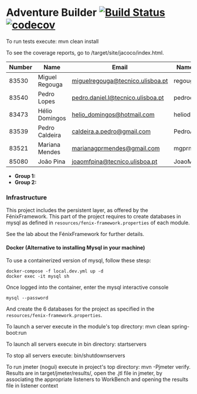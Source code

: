 # Adventure Builder [![Build Status](https://travis-ci.com/tecnico-softeng/es18al_24-project.svg?token=J7gbx9uGUSTB6m91BeyY&branch=develop)](https://travis-ci.com/tecnico-softeng/es18al_24-project)[![codecov](https://codecov.io/gh/tecnico-softeng/es18al_24-project/branch/develop/graph/badge.svg?token=fVUMtVSYwj)](https://codecov.io/gh/tecnico-softeng/es18al_24-project)
To run tests execute: mvn clean install

To see the coverage reports, go to <module name>/target/site/jacoco/index.html.


|   Number   |          Name           |                  Email                    |   Name GitHUb  | Grupo |
| ---------- | ----------------------- | ----------------------------------------- | ---------------| ----- |
|   83530    |      Miguel Regouga     |     miguelregouga@tecnico.ulisboa.pt      |     regouga    |   1   |
|   83540    |      Pedro Lopes        |    pedro.daniel.l@tecnico.ulisboa.pt      | pedrodaniel10  |   1   |
|   83473    |     Hélio Domingos      |       helio_domingos@hotmail.com          |  heliodomingos |   1   |
|   83539    |     Pedro Caldeira      |        caldeira.a.pedro@gmail.com         | PedroACaldeira |   2   |
|   83521    |     Mariana Mendes      |        marianagprmendes@gmail.com         |   mgprmendes   |   2   |
|   85080    |       João Pina         |     joaomfpina@tecnico.ulisboa.pt         | JoaoMiguelPina |   2   |

- **Group 1:**
- **Group 2:**

### Infrastructure

This project includes the persistent layer, as offered by the FénixFramework.
This part of the project requires to create databases in mysql as defined in `resources/fenix-framework.properties` of each module.

See the lab about the FénixFramework for further details.

#### Docker (Alternative to installing Mysql in your machine)

To use a containerized version of mysql, follow these stesp:

```
docker-compose -f local.dev.yml up -d
docker exec -it mysql sh
```

Once logged into the container, enter the mysql interactive console

```
mysql --password
```

And create the 6 databases for the project as specified in
the `resources/fenix-framework.properties`.

To launch a server execute in the module's top directory: mvn clean spring-boot:run

To launch all servers execute in bin directory: startservers

To stop all servers execute: bin/shutdownservers

To run jmeter (nogui) execute in project's top directory: mvn -Pjmeter verify. Results are in target/jmeter/results/, open the .jtl file in jmeter, by associating the appropriate listeners to WorkBench and opening the results file in listener context

